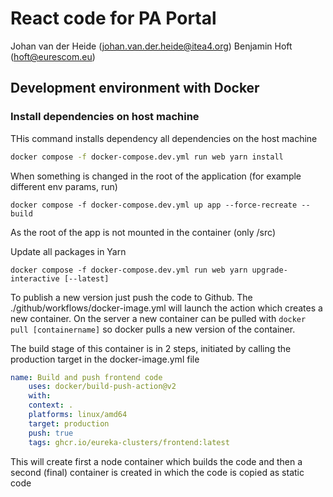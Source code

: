 # React code for PA Portal

Johan van der Heide (johan.van.der.heide@itea4.org)
Benjamin Hoft (hoft@eurescom.eu)

## Development environment with Docker

### Install dependencies on host machine 
THis command installs dependency all dependencies on the host machine

```bash
docker compose -f docker-compose.dev.yml run web yarn install
```

When something is changed in the root of the application (for example different env params, run)

```shell
docker compose -f docker-compose.dev.yml up app --force-recreate --build
```

As the root of the app is not mounted in the container (only /src)


Update all packages in Yarn

```shell
docker compose -f docker-compose.dev.yml run web yarn upgrade-interactive [--latest]
```

To publish a new version just push the code to Github. The ./github/workflows/docker-image.yml will launch the action which creates a new container.
On the server a new container can be pulled with ```docker pull [containername]``` so docker pulls a new version of the container.

The build stage of this container is in 2 steps, initiated by calling the production target in the docker-image.yml file

```yaml
name: Build and push frontend code
    uses: docker/build-push-action@v2
    with:
    context: .
    platforms: linux/amd64
    target: production
    push: true
    tags: ghcr.io/eureka-clusters/frontend:latest
```

This will create first a node container which builds the code and then a second (final) container is created in which the code is copied as static code
